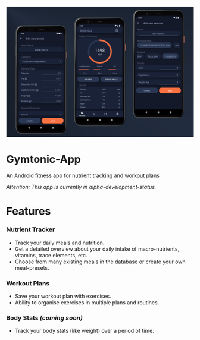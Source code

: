 ![app showcase](resources/showcase.png)

# Gymtonic-App

An Android fitness app for nutrient tracking and workout plans

*Attention: This app is currently in alpha-development-status.*

# Features

### Nutrient Tracker
- Track your daily meals and nutrition.
- Get a detailed overview about your daily intake of macro-nutrients, vitamins, trace elements, etc.
- Choose from many existing meals in the database or create your own meal-presets.

### Workout Plans
- Save your workout plan with exercises.
- Ability to organise exercises in multiple plans and routines.

### Body Stats *(coming soon)*
- Track your body stats (like weight) over a period of time.

